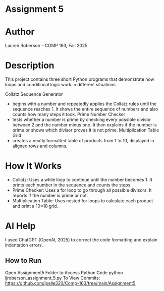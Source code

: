 # Assignment 5

# Author  
Lauren Roberson – COMP 163, Fall 2025  

# Description  
This project contains three short Python programs that demonstrate how loops and conditional logic work in different situations. 

Collatz Sequence Generator
 - begins with a number and repeatedly applies the Collatz rules until the sequence reaches 1. It shows the entire sequence of numbers and also counts how many steps it took.
 Prime Number Checker
- tests whether a number is prime by checking every possible divisor between 2 and the number minus one. It then explains if the number is prime or shows which divisor proves it is not prime. 
Multiplication Table Grid
- creates a neatly formatted table of products from 1 to 10, displayed in aligned rows and columns.  

# How It Works  
- Collatz: Uses a while loop to continue until the number becomes 1. It prints each number in the sequence and counts the steps.  
- Prime Checker: Uses a for loop to go through all possible divisors. It reports if the number is prime or not.  
- Multiplication Table: Uses nested for loops to calculate each product and print a 10×10 grid.  

# AI Help  
I used ChatGPT (OpenAI, 2025) to correct the code formatting and explain indentation errors. 

## How to Run  
Open Assignment5 Folder to Access Python Code
python ljroberson_assignment_5.py
To View Commits: https://github.com/joelle320/Comp-163/tree/main/Assignment5
